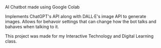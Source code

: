 AI Chatbot made using Google Colab

Implements ChatGPT's API along with DALL·E's image API to generate images. Allows for behavoir settings that can change how the bot talks and bahaves when talking to it.

This project was made for my Interactive Technology and Digital Learning class.
